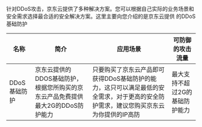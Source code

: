 针对DDoS攻击，京东云提供了多种解决方案。您可以根据自己实际的业务场景和安全需求选择最合适的安全解决方案。这里主要向您介绍的是京东云提供
的DDoS基础防护

|名称|简介|应用场景|可防御的攻击流量|
| - | - | - | - |
|DDoS基础防护|京东云提供的DDOS基础防护，根据您所购买的京东云产品免费提供最大2G的DDoS防护能力|只要购买了京东云产品即可获得DDoS基础防护的能力，这只可以满足最低的安全需求，对于更高的安全防护需求，建议您购买京东云为你提供的IP高防|最大支持不超过2G的基础防护能力|
